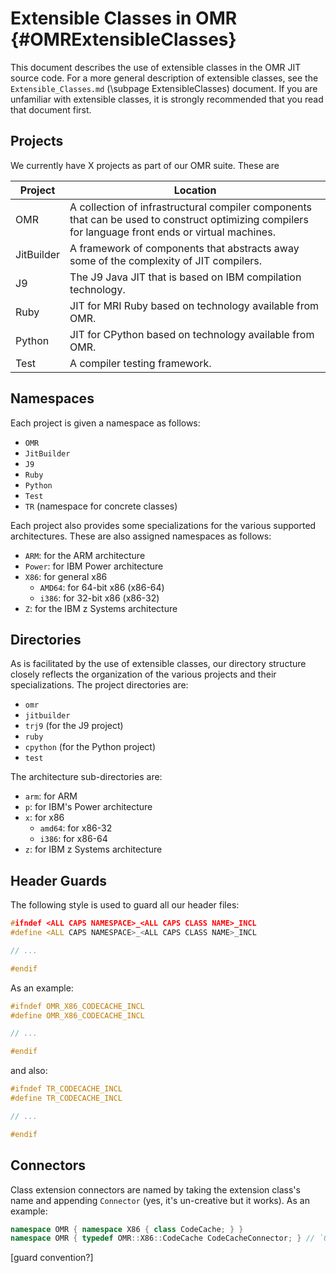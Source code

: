 # Extensible Classes in OMR  {#OMRExtensibleClasses}

This document describes the use of extensible classes in the OMR JIT source code. For a more general description of extensible
classes, see the `Extensible_Classes.md` (\\subpage ExtensibleClasses) document. If you are unfamiliar with extensible classes, it is strongly recommended
that you read that document first.

## Projects

We currently have X projects as part of our OMR suite. These are

| Project    | Location |
|------------|----------|
| OMR        | A collection of infrastructural compiler components that can be used to construct optimizing compilers for language front ends or virtual machines. |
| JitBuilder | A framework of components that abstracts away some of the complexity of JIT compilers. |
| J9         | The J9 Java JIT that is based on IBM compilation technology. |
| Ruby       | JIT for MRI Ruby based on technology available from OMR. |
| Python     | JIT for CPython based on technology available from OMR. |
| Test       | A compiler testing framework. |

## Namespaces

Each project is given a namespace as follows:

- `OMR`
- `JitBuilder`
- `J9`
- `Ruby`
- `Python`
- `Test`
- `TR` (namespace for concrete classes)

Each project also provides some specializations for the various supported architectures. These are also assigned
namespaces as follows:

- `ARM`: for the ARM architecture
- `Power`: for IBM Power architecture
- `X86`: for general x86
  - `AMD64`: for 64-bit x86 (x86-64)
  - `i386`: for 32-bit x86 (x86-32)
- `Z`: for the IBM z Systems architecture

## Directories

As is facilitated by the use of extensible classes, our directory structure closely reflects the organization of the various
projects and their specializations. The project directories are:

- `omr`
- `jitbuilder`
- `trj9` (for the J9 project)
- `ruby`
- `cpython` (for the Python project)
- `test`

The architecture sub-directories are:

- `arm`: for ARM
- `p`: for IBM's Power architecture
- `x`: for x86
  - `amd64`: for x86-32
  - `i386`: for x86-64
- `z`: for IBM z Systems architecture

## Header Guards

The following style is used to guard all our header files:

```c++
#ifndef <ALL CAPS NAMESPACE>_<ALL CAPS CLASS NAME>_INCL
#define <ALL CAPS NAMESPACE>_<ALL CAPS CLASS NAME>_INCL

// ...

#endif
```

As an example:

```c++
#ifndef OMR_X86_CODECACHE_INCL
#define OMR_X86_CODECACHE_INCL

// ...

#endif
```
and also:

```c++
#ifndef TR_CODECACHE_INCL
#define TR_CODECACHE_INCL

// ...

#endif
```
## Connectors

Class extension connectors are named by taking the extension class's name and appending `Connector` (yes, it's un-creative but it works).
As an example:

```c++
namespace OMR { namespace X86 { class CodeCache; } }
namespace OMR { typedef OMR::X86::CodeCache CodeCacheConnector; } // `OMR` is specified for clarity
```

[guard convention?]